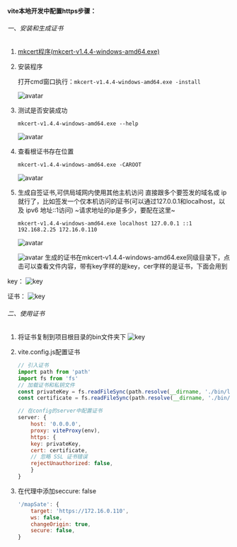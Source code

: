 #### vite本地开发中配置https步骤：

###### 一、安装和生成证书

1. [mkcert程序(mkcert-v1.4.4-windows-amd64.exe)](https://github.com/FiloSottile/mkcert/releases/tag/v1.4.4)


2. 安装程序

    打开cmd窗口执行：```mkcert-v1.4.4-windows-amd64.exe -install```

    ![avatar](./install.png)

3. 测试是否安装成功

    ```mkcert-v1.4.4-windows-amd64.exe --help```

    ![avatar](./test.png)

4. 查看根证书存在位置

    ```mkcert-v1.4.4-windows-amd64.exe -CAROOT```

    ![avatar](./location.png)

5. 生成自签证书,可供局域网内使用其他主机访问
    直接跟多个要签发的域名或 ip 就行了，比如签发一个仅本机访问的证书(可以通过127.0.0.1和localhost，以及 ipv6 地址::1访问)
    ~请求地址的ip是多少，要配在这里~

    ```mkcert-v1.4.4-windows-amd64.exe localhost 127.0.0.1 ::1 192.168.2.25 172.16.0.110```

    ![avatar](./pem.png)

    ![avatar](./ips.png)
    生成的证书在mkcert-v1.4.4-windows-amd64.exe同级目录下，点击可以查看文件内容，带有key字样的是key，cer字样的是证书，下面会用到

key：
![key](./key.png)

证书：
![key](./cer.png)

###### 二、使用证书
1. 将证书复制到项目根目录的bin文件夹下
![key](./1.png)

2. vite.config.js配置证书
    ```javascript
    // 引入证书
    import path from 'path'
    import fs from 'fs'
    // 加载证书和私钥文件
    const privateKey = fs.readFileSync(path.resolve(__dirname, './bin/localhost+4-key.pem'), 'utf8');
    const certificate = fs.readFileSync(path.resolve(__dirname, './bin/localhost+4.pem'), 'utf8');

    // 在config的server中配置证书
    server: {
        host: '0.0.0.0',
        proxy: viteProxy(env),
        https: {
        key: privateKey,
        cert: certificate,
        // 忽略 SSL 证书错误
        rejectUnauthorized: false,
        }
    }
    ```
3. 在代理中添加seccure: false
    ```javascript
    '/mapSate': {
        target: 'https://172.16.0.110',
        ws: false,
        changeOrigin: true,
        secure: false,
    }
    ```